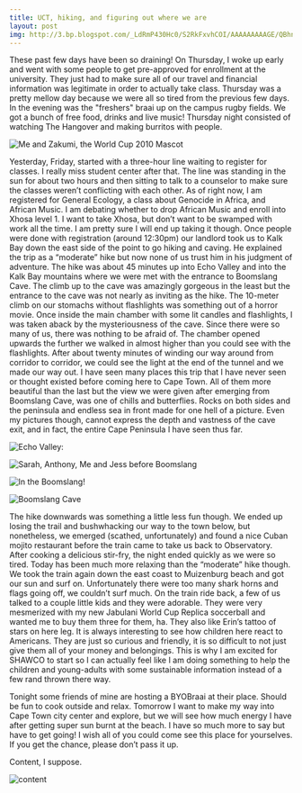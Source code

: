 ```yaml
---
title: UCT, hiking, and figuring out where we are
layout: post
img: http://3.bp.blogspot.com/_LdRmP430Hc0/S2RkFxvhCOI/AAAAAAAAAGE/QBhn6aFfx2I/s680/IMG_4321.JPG
---
```


These past few days have been so draining! On Thursday, I woke up early and went with some people to get pre-approved for enrollment at the university. They just had to make sure all of our travel and financial information was legitimate in order to actually take class. Thursday was a pretty mellow day because we were all so tired from the previous few days. In the evening was the "freshers" braai up on the campus rugby fields. We got a bunch of free food, drinks and live music! Thursday night consisted of watching The Hangover and making burritos with people. 

![Me and Zakumi, the World Cup 2010 Mascot](http://3.bp.blogspot.com/_LdRmP430Hc0/S2Rhp9SR4TI/AAAAAAAAAFk/OQf-RhaHhuo/s680/IMG_4265.JPG)

Yesterday, Friday, started with a three-hour line waiting to register for classes. I really miss student center after that. The line was standing in the sun for about two hours and then sitting to talk to a counselor to make sure the classes weren’t conflicting with each other. As of right now, I am registered for General Ecology, a class about Genocide in Africa, and African Music. I am debating whether to drop African Music and enroll into Xhosa level 1. I want to take Xhosa, but don’t want to be swamped with work all the time. I am pretty sure I will end up taking it though. Once people were done with registration (around 12:30pm) our landlord took us to Kalk Bay down the east side of the point to go hiking and caving. He explained the trip as a “moderate” hike but now none of us trust him in his judgment of adventure. The hike was about 45 minutes up into Echo Valley and into the Kalk Bay mountains where we were met with the entrance to Boomslang Cave. The climb up to the cave was amazingly gorgeous in the least but the entrance to the cave was not nearly as inviting as the hike. The 10-meter climb on our stomachs without flashlights was something out of a horror movie. Once inside the main chamber with some lit candles and flashlights, I was taken aback by the mysteriousness of the cave. Since there were so many of us, there was nothing to be afraid of. The chamber opened upwards the further we walked in almost higher than you could see with the flashlights. After about twenty minutes of winding our way around from corridor to corridor, we could see the light at the end of the tunnel and we made our way out. I have seen many places this trip that I have never seen or thought existed before coming here to Cape Town. All of them more beautiful than the last but the view we were given after emerging from Boomslang Cave, was one of chills and butterflies. Rocks on both sides and the peninsula and endless sea in front made for one hell of a picture. Even my pictures though, cannot express the depth and vastness of the cave exit, and in fact, the entire Cape Peninsula I have seen thus far.

![Echo Valley:](http://4.bp.blogspot.com/_LdRmP430Hc0/S2RifiMHWZI/AAAAAAAAAFs/VcU8ewxyuNA/s680/IMG_4297.JPG)

![Sarah, Anthony, Me and Jess before Boomslang](http://1.bp.blogspot.com/_LdRmP430Hc0/S2RjHQ8hTHI/AAAAAAAAAF0/KlZYZ8qfXBg/s680/IMG_4296.JPG)

![In the Boomslang!](http://1.bp.blogspot.com/_LdRmP430Hc0/S2RjpN9Sb2I/AAAAAAAAAF8/G44uA4tB1iw/s680/IMG_4314.JPG)

![Boomslang Cave](http://3.bp.blogspot.com/_LdRmP430Hc0/S2RkFxvhCOI/AAAAAAAAAGE/QBhn6aFfx2I/s680/IMG_4321.JPG)

The hike downwards was something a little less fun though. We ended up losing the trail and bushwhacking our way to the town below, but nonetheless, we emerged (scathed, unfortunately) and found a nice Cuban mojito restaurant before the train came to take us back to Observatory. After cooking a delicious stir-fry, the night ended quickly as we were so tired. Today has been much more relaxing than the “moderate” hike though. We took the train again down the east coast to Muizenburg beach and got our sun and surf on. Unfortunately there were too many shark horns and flags going off, we couldn’t surf much. On the train ride back, a few of us talked to a couple little kids and they were adorable. They were very mesmerized with my new Jabulani World Cup Replica soccerball and wanted me to buy them three for them, ha. They also like Erin’s tattoo of stars on here leg. It is always interesting to see how children here react to Americans. They are just so curious and friendly, it is so difficult to not just give them all of your money and belongings. This is why I am excited for SHAWCO to start so I can actually feel like I am doing something to help the children and young-adults with some sustainable information instead of a few rand thrown there way. 

Tonight some friends of mine are hosting a BYOBraai at their place. Should be fun to cook outside and relax. Tomorrow I want to make my way into Cape Town city center and explore, but we will see how much energy I have after getting super sun burnt at the beach. I have so much more to say but have to get going! I wish all of you could come see this place for yourselves. If you get the chance, please don’t pass it up. 

Content, I suppose.

![content](http://3.bp.blogspot.com/_LdRmP430Hc0/S2Rkom3mQhI/AAAAAAAAAGM/Oxk21FMbD_0/s680/IMG_4346.JPG)